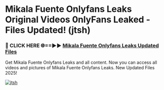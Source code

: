 # Mikala Fuente Onlyfans Leaks Original Videos 0nlyFans Leaked - Files Updated! (jtsh)

<h3>🔴 CLICK HERE 🌐==►► <a href="https://tinyurl.com/3hn5wdd3" rel="nofollow">Mikala Fuente Onlyfans Leaks Updated Files</a></h3>

Get Mikala Fuente Onlyfans Leaks and all content. Now you can access all videos and pictures of Mikala Fuente Onlyfans Leaks. New Updated Files 2025!

[![jtsh](https://i.imgur.com/4HnBqBT.gif)](https://tinyurl.com/3hn5wdd3)
